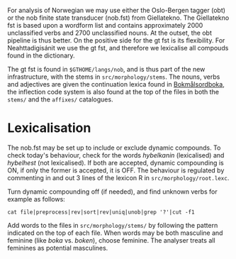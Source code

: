 For analysis of Norwegian we may use either the Oslo-Bergen tagger
(obt) or the nob finite state transducer (nob.fst) from Giellatekno.
The Giellatekno fst is based
upon a wordform list and contains approximately 2000 unclassified
verbs and 2700 unclassified nouns. At the outset, the obt pipeline
is thus better. On the positive side for the gt fst is its flexibility.
For Neahttadigisánit we use the gt fst, and therefore we lexicalise
all compouds found in the dictionary.

The gt fst is found in `$GTHOME/langs/nob`, and is thus part of
the new infrastructure, with the stems in `src/morphology/stems`.
The nouns, verbs and adjectives are given the continuation lexica
found in [Bokmålsordboka](http://bokmalsordboka.html), the inflection
code system is also found at the top of the files in both the
`stems/` and the `affixes/` catalogues.

# Lexicalisation

The nob.fst may be set up to include or exclude dynamic compounds.
To check today's behaviour, check for the words _hybelkanin_
(lexicalised) and _hybelhest_ (not lexicalised). If both are accepted,
dynamic compounding is ON, if only the former is accepted, it is OFF.
The behaviour is regulated by commenting in and out 3 lines of the
lexicon R in `src/morphology/root.lexc`.

Turn dynamic compounding off (if needed), and find unknown verbs
for example as follows:

```
cat file|preprocess|rev|sort|rev|uniq|unob|grep '?'|cut -f1
```

Add words to the files in `src/morphology/stems/` by following
the pattern indicated on the top of each file. When words may be
both masculine and feminine (like _boka_ vs. _boken_), choose
feminine. The analyser treats all feminines as potential masculines.
